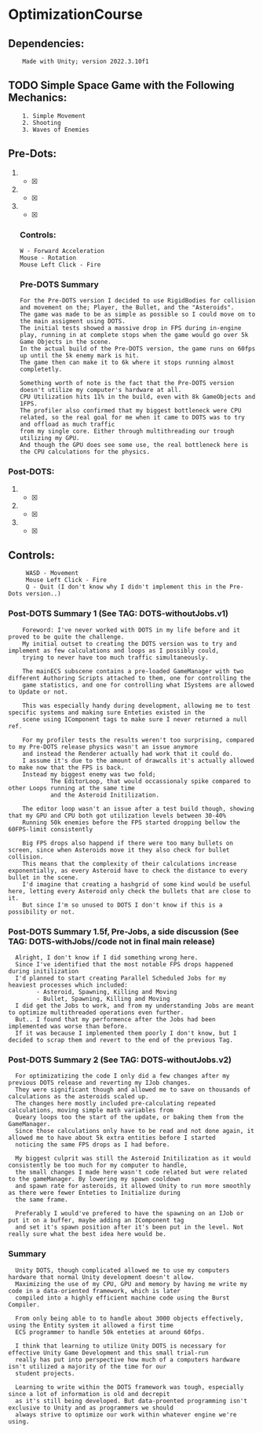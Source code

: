 # OptimizationCourse
  ## Dependencies:
        Made with Unity; version 2022.3.10f1

  ## TODO Simple Space Game with the Following Mechanics:
        1. Simple Movement
        2. Shooting
        3. Waves of Enemies

  ## Pre-Dots:
  1. - [x]
  2. - [x]
  3. - [x]
      ### Controls:
         W - Forward Acceleration
         Mouse - Rotation
         Mouse Left Click - Fire
        
     ### Pre-DOTS Summary
         For the Pre-DOTS version I decided to use RigidBodies for collision and movement on the; Player, the Bullet, and the "Asteroids".
         The game was made to be as simple as possible so I could move on to the main assigment using DOTS.
         The initial tests showed a massive drop in FPS during in-engine play, running in at complete stops when the game would go over 5k Game Objects in the scene.
         In the actual build of the Pre-DOTS version, the game runs on 60fps up until the 5k enemy mark is hit.
         The game then can make it to 6k where it stops running almost completetly.

         Something worth of note is the fact that the Pre-DOTS version doesn't utilize my computer's hardware at all.
         CPU Utilization hits 11% in the build, even with 8k GameObjects and 1FPS.
         The profiler also confirmed that my biggest bottleneck were CPU related, so the real goal for me when it came to DOTS was to try and offload as much traffic
         from my single core. Either through multithreading our trough utilizing my GPU.
         And though the GPU does see some use, the real bottleneck here is the CPU calculations for the physics.
         
 
 ### Post-DOTS:
  1. - [x]
  2. - [x]
  3. - [x]
  ## Controls:
         WASD - Movement
         Mouse Left Click - Fire
         Q - Quit (I don't know why I didn't implement this in the Pre-Dots version..)
 
  ### Post-DOTS Summary 1 (See TAG: DOTS-withoutJobs.v1)
        Foreword: I've never worked with DOTS in my life before and it proved to be quite the challenge.
        My initial outset to creating the DOTS version was to try and implement as few calculations and loops as I possibly could,
        trying to never have too much traffic simultaneously.

        The mainECS subscene contains a pre-loaded GameManager with two different Authoring Scripts attached to them, one for controlling the
        game statistics, and one for controlling what ISystems are allowed to Update or not.

        This was especially handy during development, allowing me to test specific systems and making sure Enteties existed in the
        scene using IComponent tags to make sure I never returned a null ref.

        For my profiler tests the results weren't too surprising, compared to my Pre-DOTS release physics wasn't an issue anymore
        and instead the Renderer actually had work that it could do.
        I assume it's due to the amount of drawcalls it's actually allowed to make now that the FPS is back.
        Instead my biggest enemy was two fold; 
                The EditorLoop, that would occassionaly spike compared to other Loops running at the same time
                and the Asteroid Initilization.
        
        The editor loop wasn't an issue after a test build though, showing that my GPU and CPU both got utilization levels between 30-40%
        Running 50k enemies before the FPS started dropping bellow the 60FPS-limit consistently
        
        Big FPS drops also happend if there were too many bullets on screen, since when Asteroids move it they also check for bullet collision.
        This means that the complexity of their calculations increase exponentially, as every Asteroid have to check the distance to every bullet in the scene.
        I'd imagine that creating a hashgrid of some kind would be useful here, letting every Asteroid only check the bullets that are close to it.
        But since I'm so unused to DOTS I don't know if this is a possibility or not. 

  ### Post-DOTS Summary 1.5f, Pre-Jobs, a side discussion (See TAG: DOTS-withJobs//code not in final main release)
      Alright, I don't know if I did something wrong here.
      Since I've identified that the most notable FPS drops happened during initilization    
      I'd planned to start creating Parallel Scheduled Jobs for my heaviest processes which included:
            - Asteroid, Spawning, Killing and Moving
            - Bullet, Spawning, Killing and Moving 
      I did get the Jobs to work, and from my understanding Jobs are meant to optimize multithreaded operations even further.
      But.. I found that my performence after the Jobs had been implemented was worse than before.
      If it was because I implemented them poorly I don't know, but I decided to scrap them and revert to the end of the previous Tag.

  ### Post-DOTS Summary 2 (See TAG: DOTS-withoutJobs.v2)
      For optimizatizing the code I only did a few changes after my previous DOTS release and reverting my IJob changes.
      They were significant though and allowed me to save on thousands of calculations as the asteroids scaled up.
      The changes here mostly included pre-calculating repeated calculations, moving simple math variables from
      Queary loops too the start of the update, or baking them from the GameManager.
      Since those calculations only have to be read and not done again, it allowed me to have about 5k extra entities before I started
      noticing the same FPS drops as I had before.

      My biggest culprit was still the Asteroid Initilization as it would consistently be too much for my computer to handle,
      the small changes I made here wasn't code related but were related to the gameManager. By lowering my spawn cooldown
      and spawn rate for asteroids, it allowed Unity to run more smoothly as there were fewer Enteties to Initialize during
      the same frame.

      Preferably I would've prefered to have the spawning on an IJob or put it on a buffer, maybe adding an IComponent tag
      and set it's spawn position after it's been put in the level. Not really sure what the best idea here would be.
      
  ### Summary
      Unity DOTS, though complicated allowed me to use my computers hardware that normal Unity development doesn't allow.
      Maximizing the use of my CPU, GPU and memory by having me write my code in a data-oriented framework, which is later
      compiled into a highly efficient machine code using the Burst Compiler.

      From only being able to to handle about 3000 objects effectively, using the Entity system it allowed a first time
      ECS programmer to handle 50k enteties at around 60fps.
      
      I think that learning to utilize Unity DOTS is necessary for effective Unity Game Development and this small trial-run
      really has put into perspective how much of a computers hardware isn't utilized a majority of the time for our
      student projects.
      
      Learning to write within the DOTS framework was tough, especially since a lot of information is old and decrepit
      as it's still being developed. But data-proented programming isn't exclusive to Unity and as programmers we should
      always strive to optimize our work within whatever engine we're using.
